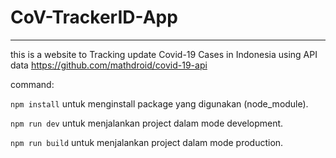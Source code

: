 # CoV-TrackerID-App
---
this is a website to Tracking update Covid-19 Cases in Indonesia using API data
https://github.com/mathdroid/covid-19-api

command:

`npm install` untuk menginstall package yang digunakan (node_module).

`npm run dev` untuk menjalankan project dalam mode development.

`npm run build` untuk menjalankan project dalam mode production.
